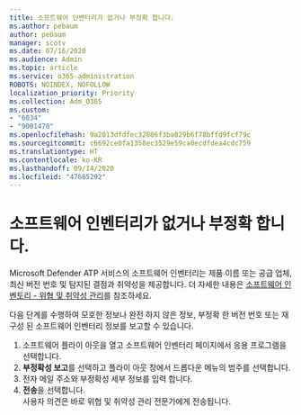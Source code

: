```yaml
---
title: 소프트웨어 인벤터리가 없거나 부정확 합니다.
ms.author: pebaum
author: pebaum
manager: scotv
ms.date: 07/16/2020
ms.audience: Admin
ms.topic: article
ms.service: o365-administration
ROBOTS: NOINDEX, NOFOLLOW
localization_priority: Priority
ms.collection: Adm_O365
ms.custom:
- "6034"
- "9001470"
ms.openlocfilehash: 9a2013dfdfec32086f3ba029b6f78bffd9fcf79c
ms.sourcegitcommit: c6692ce0fa1358ec3529e59ca0ecdfdea4cdc759
ms.translationtype: HT
ms.contentlocale: ko-KR
ms.lasthandoff: 09/14/2020
ms.locfileid: "47665292"
---
```

# <a name="software-inventory-is-missing-or-inaccurate"></a>소프트웨어 인벤터리가 없거나 부정확 합니다.

Microsoft Defender ATP 서비스의 소프트웨어 인벤터리는 제품 이름 또는 공급 업체, 최신 버전 번호 및 탐지된 결점과 취약성을 제공합니다. 더 자세한 내용은 [소프트웨어 인벤토리 - 위협 및 취약성 관리](https://docs.microsoft.com/windows/security/threat-protection/microsoft-defender-atp/tvm-software-inventory)를 참조하세요.

다음 단계를 수행하여 모호한 정보나 완전 하지 않은 정보, 부정확 한 버전 번호 또는 재구성 된 소프트웨어 인벤터리 정보를 보고할 수 있습니다.  

1. 소프트웨어 플라이 아웃을 열고 소프트웨어 인벤터리 페이지에서 응용 프로그램을 선택합니다.
2. **부정확성 보고**를 선택하고 플라이 아웃 창에서 드롭다운 메뉴의 범주를 선택합니다.
3. 전자 메일 주소와 부정확성 세부 정보를 입력 합니다.
4. **전송**을 선택합니다.</br>
    사용자 의견은 바로 위협 및 취약성 관리 전문가에게 전송됩니다.